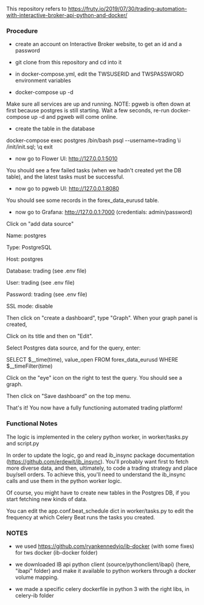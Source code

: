 This repository refers to https://fruty.io/2019/07/30/trading-automation-with-interactive-broker-api-python-and-docker/


### Procedure

- create an account on Interactive Broker website, to get an id and a password

- git clone from this repository and cd into it

- in docker-compose.yml, edit the TWSUSERID and TWSPASSWORD environment variables

- docker-compose up -d

Make sure all services are up and running.
NOTE: pgweb is often down at first because postgres is still starting. Wait a few seconds,
re-run docker-compose up -d and pgweb will come online.

- create the table in the database

docker-compose exec postgres /bin/bash
psql --username=trading
\i /init/init.sql;
\q
exit

- now go to Flower UI:  http://127.0.0.1:5010

You should see a few failed tasks (when we hadn't created yet the DB table), and the latest
tasks must be successful.

- now go to pgweb UI: http://127.0.0.1:8080

You should see some records in the forex_data_eurusd table.

- now go to Grafana: http://127.0.0.1:7000  (credentials: admin/password)

Click on "add data source"

Name: postgres

Type: PostgreSQL

Host: postgres

Database: trading (see .env file)

User: trading (see .env file)

Password: trading (see .env file)

SSL mode: disable

Then click on "create a dashboard", type "Graph". When your graph panel is created,

Click on its title and then on "Edit".

Select Postgres data source, and for the query, enter:

SELECT
  $__time(time),
  value_open
FROM
  forex_data_eurusd
WHERE
  $__timeFilter(time)

Click on the "eye" icon on the right to test the query. You should see a graph.

Then click on "Save dashboard" on the top menu.


That's it! You now have a fully functioning automated trading platform!



### Functional Notes

The logic is implemented in the celery python worker, in worker/tasks.py and script.py

In order to update the logic, go and read ib_insync package documentation (https://github.com/erdewit/ib_insync). You'll probably want first to fetch more diverse data, and then, ultimately,
to code a trading strategy and place buy/sell orders. To achieve this, you'll need to understand the ib_insync calls and use them in the python worker logic.

Of course, you might have to create new tables in the Postgres DB, if you start fetching new kinds of data.

You can edit the app.conf.beat_schedule dict in worker/tasks.py to edit the frequency at which
Celery Beat runs the tasks you created.



### NOTES

- we used https://github.com/ryankennedyio/ib-docker (with some fixes) for tws docker (ib-docker folder)

- we downloaded IB api python client (source/pythonclient/ibapi) (here, "ibapi" folder) and make it available to python workers through a docker volume mapping.

- we made a specific celery dockerfile in python 3 with the right libs, in celery-ib folder
